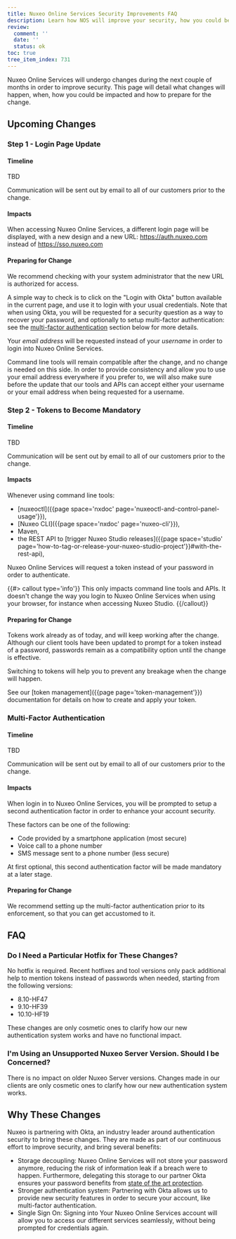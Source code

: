 ```yaml
---
title: Nuxeo Online Services Security Improvements FAQ
description: Learn how NOS will improve your security, how you could be impacted and how to prepare for the change.
review:
  comment: ''
  date: ''
  status: ok
toc: true
tree_item_index: 731
---
```



Nuxeo Online Services will undergo changes during the next couple of months in order to improve security. This page will detail what changes will happen, when, how you could be impacted and how to prepare for the change.

## Upcoming Changes

### Step 1 - Login Page Update

#### Timeline

TBD

Communication will be sent out by email to all of our customers prior to the change.

#### Impacts

When accessing Nuxeo Online Services, a different login page will be displayed, with a new design and a new URL: https://auth.nuxeo.com instead of https://sso.nuxeo.com

#### Preparing for Change

We recommend checking with your system administrator that the new URL is authorized for access.

A simple way to check is to click on the "Login with Okta" button available in the current page, and use it to login with your usual credentials. Note that when using Okta, you will be requested for a security question as a way to recover your password, and optionally to setup multi-factor authentication: see the <a href="#mfa">multi-factor authentication</a> section below for more details.

Your _email address_ will be requested instead of your _username_ in order to login into Nuxeo Online Services.

Command line tools will remain compatible after the change, and no change is needed on this side. In order to provide consistency and allow you to use your email address everywhere if you prefer to, we will also make sure before the update that our tools and APIs can accept either your username or your email address when being requested for a username.

### Step 2 - Tokens to Become Mandatory

#### Timeline

TBD

Communication will be sent out by email to all of our customers prior to the change.

#### Impacts

Whenever using command line tools:
- [nuxeoctl]({{page space='nxdoc' page='nuxeoctl-and-control-panel-usage'}}),
- [Nuxeo CLI]({{page space='nxdoc' page='nuxeo-cli'}}),
- Maven,
- the REST API to [trigger Nuxeo Studio releases]({{page space='studio' page='how-to-tag-or-release-your-nuxeo-studio-project'}}#with-the-rest-api),

Nuxeo Online Services will request a token instead of your password in order to authenticate.

{{#> callout type='info'}}
This only impacts command line tools and APIs. It doesn't change the way you login to Nuxeo Online Services when using your browser, for instance when accessing Nuxeo Studio.
{{/callout}}

#### Preparing for Change

Tokens work already as of today, and will keep working after the change. Although our client tools have been updated to prompt for a token instead of a password, passwords remain as a compatibility option until the change is effective.

Switching to tokens will help you to prevent any breakage when the change will happen.

See our [token management]({{page page='token-management'}}) documentation for details on how to create and apply your token.

<a name="mfa"></a>
### Multi-Factor Authentication

#### Timeline

TBD

Communication will be sent out by email to all of our customers prior to the change.

#### Impacts

When login in to Nuxeo Online Services, you will be prompted to setup a second authentication factor in order to enhance your account security.

These factors can be one of the following:
- Code provided by a smartphone application (most secure)
- Voice call to a phone number
- SMS message sent to a phone number (less secure)

At first optional, this second authentication factor will be made mandatory at a later stage.

#### Preparing for Change

We recommend setting up the multi-factor authentication prior to its enforcement, so that you can get accustomed to it.

## FAQ

### Do I Need a Particular Hotfix for These Changes?

No hotfix is required. Recent hotfixes and tool versions only pack additional help to mention tokens instead of passwords when needed, starting from the following versions:

- 8.10-HF47
- 9.10-HF39
- 10.10-HF19

These changes are only cosmetic ones to clarify how our new authentication system works and have no functional impact.

### I'm Using an Unsupported Nuxeo Server Version. Should I be Concerned?

There is no impact on older Nuxeo Server versions. Changes made in our clients are only cosmetic ones to clarify how our new authentication system works.

## Why These Changes

Nuxeo is partnering with Okta, an industry leader around authentication security to bring these changes. They are made as part of our continuous effort to improve security, and bring several benefits:

- Storage decoupling: Nuxeo Online Services will not store your password anymore, reducing the risk of information leak if a breach were to happen. Furthermore, delegating this storage to our partner Okta ensures your password benefits from <a href="https://www.okta.com/security/" target="_blank">state of the art protection</a>.
- Stronger authentication system: Partnering with Okta allows us to provide new security features in order to secure your account, like multi-factor authentication.
- Single Sign On: Signing into Your Nuxeo Online Services account will allow you to access our different services seamlessly, without being prompted for credentials again.
